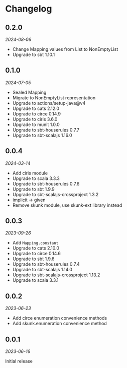 # Changelog

## 0.2.0

_2024-08-06_

 * Change Mapping.values from List to NonEmptyList
 * Upgrade to sbt 1.10.1

## 0.1.0

_2024-07-05_

- Sealed Mapping
- Migrate to NonEmptyList representation
- Upgrade to actions/setup-java@v4
- Upgrade to cats 2.12.0
- Upgrade to circe 0.14.9
- Upgrade to ciris 3.6.0
- Upgrade to munit 1.0.0
- Upgrade to sbt-houserules 0.7.7
- Upgrade to sbt-scalajs 1.16.0

## 0.0.4

_2024-03-14_

- Add ciris module
- Upgrade to scala 3.3.3
- Upgrade to sbt-houserules 0.7.6
- Upgrade to sbt 1.9.9
- Upgrade to sbt-scalajs-crossproject 1.3.2
- implicit -> given
- Remove skunk module, use skunk-ext library instead

## 0.0.3

_2023-09-26_

- Add `Mapping.constant`
- Upgrade to cats 2.10.0
- Upgrade to circe 0.14.6
- Upgrade to sbt 1.9.6
- Upgrade to sbt-houserules 0.7.4
- Upgrade to sbt-scalajs 1.14.0
- Upgrade to sbt-scalajs-crossproject 1.13.2
- Upgrade to scala 3.3.1

## 0.0.2

_2023-06-23_

- Add circe enumeration convenience methods
- Add skunk.enumeration convenience method

## 0.0.1

_2023-06-16_

Initial release
